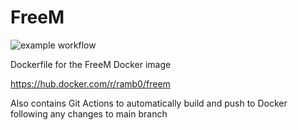 # FreeM

![example workflow](https://github.com/RamSailopal/freem/actions/workflows/deploy.yml/badge.svg)

Dockerfile for the FreeM Docker image

https://hub.docker.com/r/ramb0/freem

Also contains Git Actions to automatically build and push to Docker following any changes to main branch
